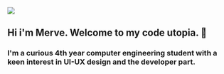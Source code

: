 ![](https://komarev.com/ghpvc/?username=mervusa&color=blue)

## **Hi i'm Merve. Welcome to my code utopia. 🌈**
### I'm a curious 4th year computer engineering student with a keen interest in UI-UX design and the developer part.  




